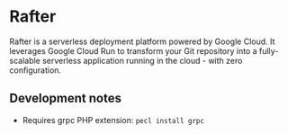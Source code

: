 # Rafter

Rafter is a serverless deployment platform powered by Google Cloud. It leverages Google Cloud Run to transform your Git repository into a fully-scalable serverless application running in the cloud - with zero configuration.

## Development notes

- Requires grpc PHP extension: `pecl install grpc`
